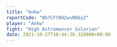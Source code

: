 ```yaml
---
title: "Ankw"
reportCode: "Bb7CFY8H2wvRK6yZ"
player: "Ankw"
fight: "High Astromancer Solarian"
date: 2021-10-27T18:44:38.310000+00:00
---
```

